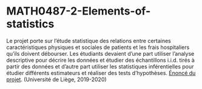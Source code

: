 # MATH0487-2-Elements-of-statistics
Le projet porte sur l’étude statistique des relations entre certaines caractéristiques physiques et sociales de patients et les frais hospitaliers qu’ils doivent débourser.
Les étudiants devaient d’une part utiliser l’analyse descriptive pour décrire les données et étudier des échantillons i.i.d. tirés à partir des données et d’autre part utiliser les statistiques inférentielles pour étudier différents estimateurs et réaliser des tests d’hypothèses.
[Énoncé du projet](https://github.com/sibced/MATH0487-2-Elements-of-statistics/blob/master/%C3%A9nonc%C3%A9.pdf).
(Université de Liège, 2019-2020)
